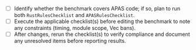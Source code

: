 - [ ] Identify whether the benchmark covers APAS code; if so, plan to run both `RustRulesChecklist` and `APASRulesChecklist`.
- [ ] Execute the applicable checklist(s) before editing the benchmark to note any constraints (timing, module scope, Vec bans).
- [ ] After changes, rerun the checklist(s) to verify compliance and document any unresolved items before reporting results.
